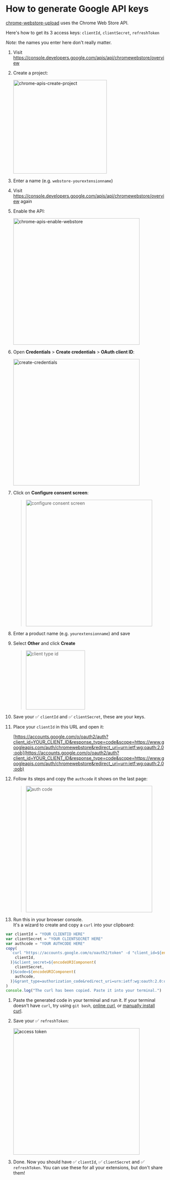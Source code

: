 # How to generate Google API keys

[chrome-webstore-upload](https://github.com/DrewML/chrome-webstore-upload) uses the Chrome Web Store API.

Here's how to get its 3 access keys: `clientId`, `clientSecret`, `refreshToken`

_Note:_ the names you enter here don't really matter.

1.  Visit https://console.developers.google.com/apis/api/chromewebstore/overview
1.  Create a project:

    <img width="296" alt="chrome-apis-create-project" src="https://cloud.githubusercontent.com/assets/1402241/21517725/55e5c626-cc96-11e6-9b55-ec9c80e10ec4.png">

1.  Enter a name (e.g. `webstore-yourextensionname`)
1.  Visit https://console.developers.google.com/apis/api/chromewebstore/overview again
1.  Enable the API:

    <img width="400" alt="chrome-apis-enable-webstore" src="https://cloud.githubusercontent.com/assets/1402241/21517842/2a9f36a4-cc97-11e6-8ffa-ad49ac2ca3ce.png">

1.  Open **Credentials** > **Create credentials** > **OAuth client ID**:

    <img width="400" alt="create-credentials" src="https://cloud.githubusercontent.com/assets/1402241/21517881/64f727f8-cc97-11e6-9c6b-b347b71352bf.png">

1.  Click on **Configure consent screen**:

    > <img width="400" alt="configure consent screen" src="https://cloud.githubusercontent.com/assets/1402241/21517907/92640e0e-cc97-11e6-93f7-d077664eead9.png">

1.  Enter a product name (e.g. `yourextensionname`) and save
1.  Select **Other** and click **Create**

    > <img width="187" alt="client type id" src="https://cloud.githubusercontent.com/assets/1402241/21517952/d1f36fce-cc97-11e6-92c0-de4485d97736.png">

1.  Save your ✅ `clientId` and ✅ `clientSecret`, these are your keys.
1.  Place your `clientId` in this URL and open it:

    [https://accounts.google.com/o/oauth2/auth?client_id=YOUR_CLIENT_ID&response_type=code&scope=https://www.googleapis.com/auth/chromewebstore&redirect_uri=urn:ietf:wg:oauth:2.0:oob](https://accounts.google.com/o/oauth2/auth?client_id=YOUR_CLIENT_ID&response_type=code&scope=https://www.googleapis.com/auth/chromewebstore&redirect_uri=urn:ietf:wg:oauth:2.0:oob)

1.  Follow its steps and copy the `authcode` it shows on the last page:

    > <img width="400" alt="auth code" src="https://cloud.githubusercontent.com/assets/1402241/21518094/c3033bb0-cc98-11e6-82bb-f6c69ca103fe.png">

1.  Run this in your browser console.  
    It's a wizard to create and copy a `curl` into your clipboard:

```js
var clientId = "YOUR CLIENTID HERE"
var clientSecret = "YOUR CLIENTSECRET HERE"
var authcode = "YOUR AUTHCODE HERE"
copy(
  `curl "https://accounts.google.com/o/oauth2/token" -d "client_id=${encodeURIComponent(
    clientId,
  )}&client_secret=${encodeURIComponent(
    clientSecret,
  )}&code=${encodeURIComponent(
    authcode,
  )}&grant_type=authorization_code&redirect_uri=urn:ietf:wg:oauth:2.0:oob"`,
)
console.log("The curl has been copied. Paste it into your terminal.")
```

1.  Paste the generated code in your terminal and run it. If your terminal doesn't have `curl`, try using `git bash`, [online curl](https://onlinecurl.com/), or [manually install curl](https://curl.haxx.se/dlwiz/).

1.  Save your ✅ `refreshToken`:

    <img width="400" alt="access token" src="https://cloud.githubusercontent.com/assets/1402241/21518331/9b7e3b42-cc9a-11e6-8d65-cde5ba5ea105.png">

1.  Done. Now you should have ✅ `clientId`, ✅ `clientSecret` and ✅ `refreshToken`. You can use these for all your extensions, but don't share them!
